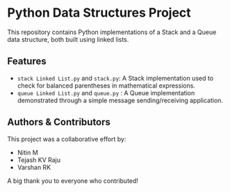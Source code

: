 # Python Data Structures Project

This repository contains Python implementations of a Stack and a Queue data structure, both built using linked lists.

## Features

-   `stack Linked List.py` and `stack.py`: A Stack implementation used to check for balanced parentheses in mathematical expressions.
-   `queue Linked List.py` and `queue.py` : A Queue implementation demonstrated through a simple message sending/receiving application.

## Authors & Contributors

This project was a collaborative effort by:

-   Nitin M
-   Tejash KV Raju
-   Varshan RK

A big thank you to everyone who contributed!

